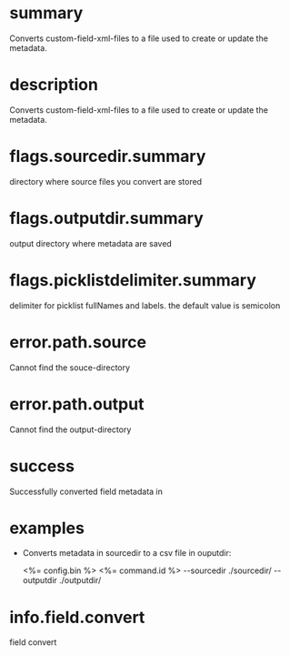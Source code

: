 # summary

Converts custom-field-xml-files to a file used to create or update the metadata.

# description

Converts custom-field-xml-files to a file used to create or update the metadata.

# flags.sourcedir.summary

directory where source files you convert are stored

# flags.outputdir.summary

output directory where metadata are saved

# flags.picklistdelimiter.summary

delimiter for picklist fullNames and labels. the default value is semicolon

# error.path.source

Cannot find the souce-directory

# error.path.output

Cannot find the output-directory

# success

Successfully converted field metadata in

# examples

- Converts metadata in sourcedir to a csv file in ouputdir:

  <%= config.bin %> <%= command.id %> --sourcedir ./sourcedir/ --outputdir ./outputdir/

# info.field.convert

field convert
